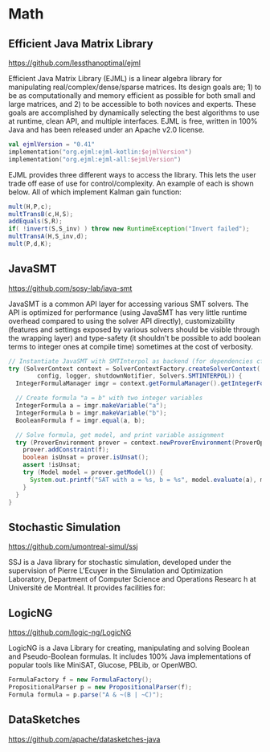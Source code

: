 # Math

## Efficient Java Matrix Library

https://github.com/lessthanoptimal/ejml

Efficient Java Matrix Library (EJML) is a linear algebra library for manipulating real/complex/dense/sparse matrices.
Its design goals are; 1) to be as computationally and memory efficient as possible for both small and large matrices, 
and 2) to be accessible to both novices and experts. These goals are accomplished by dynamically selecting the best 
algorithms to use at runtime, clean API, and multiple interfaces. EJML is free, written in 100% Java and has been 
released under an Apache v2.0 license.

```kotlin
val ejmlVersion = "0.41"
implementation("org.ejml:ejml-kotlin:$ejmlVersion")
implementation("org.ejml:ejml-all:$ejmlVersion")
```

EJML provides three different ways to access the library. This lets the user trade off ease of use for control/complexity. An example of each is shown below. All of which implement Kalman gain function:

```java
mult(H,P,c);
multTransB(c,H,S);
addEquals(S,R);
if( !invert(S,S_inv) ) throw new RuntimeException("Invert failed");
multTransA(H,S_inv,d);
mult(P,d,K);
```

## JavaSMT

https://github.com/sosy-lab/java-smt

JavaSMT is a common API layer for accessing various SMT solvers. The API is optimized for performance (using JavaSMT
has very little runtime overhead compared to using the solver API directly), customizability (features and settings 
exposed by various solvers should be visible through the wrapping layer) and type-safety (it shouldn't be possible to
add boolean terms to integer ones at compile time) sometimes at the cost of verbosity.

```java
// Instantiate JavaSMT with SMTInterpol as backend (for dependencies cf. documentation)
try (SolverContext context = SolverContextFactory.createSolverContext(
        config, logger, shutdownNotifier, Solvers.SMTINTERPOL)) {
  IntegerFormulaManager imgr = context.getFormulaManager().getIntegerFormulaManager();

  // Create formula "a = b" with two integer variables
  IntegerFormula a = imgr.makeVariable("a");
  IntegerFormula b = imgr.makeVariable("b");
  BooleanFormula f = imgr.equal(a, b);

  // Solve formula, get model, and print variable assignment
  try (ProverEnvironment prover = context.newProverEnvironment(ProverOptions.GENERATE_MODELS)) {
    prover.addConstraint(f);
    boolean isUnsat = prover.isUnsat();
    assert !isUnsat;
    try (Model model = prover.getModel()) {
      System.out.printf("SAT with a = %s, b = %s", model.evaluate(a), model.evaluate(b));
    }
  }
}
```

## Stochastic Simulation

https://github.com/umontreal-simul/ssj

SSJ is a Java library for stochastic simulation, developed under the supervision of Pierre L'Ecuyer in
the Simulation and Optimization Laboratory, Department of Computer Science and Operations Researc
h at Université de Montréal. It provides facilities for:


## LogicNG

https://github.com/logic-ng/LogicNG

LogicNG is a Java Library for creating, manipulating and solving Boolean and Pseudo-Boolean formulas. 
It includes 100% Java implementations of popular tools like MiniSAT, Glucose, PBLib, or OpenWBO.

```java
FormulaFactory f = new FormulaFactory();
PropositionalParser p = new PropositionalParser(f);
Formula formula = p.parse("A & ~(B | ~C)");
```

## DataSketches

https://github.com/apache/datasketches-java

